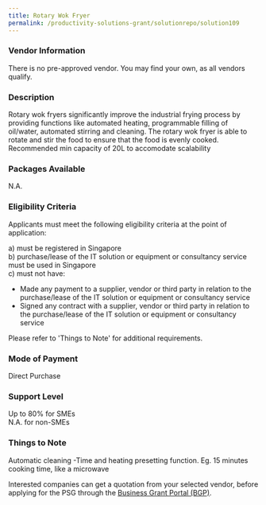 ```yaml
---
title: Rotary Wok Fryer
permalink: /productivity-solutions-grant/solutionrepo/solution109
---
```


### Vendor Information
There is no pre-approved vendor. You may find your own, as all vendors qualify.

### Description

Rotary wok fryers significantly improve the industrial frying process by providing functions like automated heating, programmable filling of oil/water, automated stirring and cleaning. The rotary wok fryer is able to rotate and stir the food to ensure that the food is evenly cooked. Recommended min capacity of 20L to accomodate scalability

### Packages Available

N.A.

### Eligibility Criteria

Applicants must meet the following eligibility criteria at the point of application:

a) must be registered in Singapore <br>
b) purchase/lease of the IT solution or equipment or consultancy service must be used in Singapore <br>
c) must not have:
- Made any payment to a supplier, vendor or third party in relation to the purchase/lease of the IT solution or equipment or consultancy service
- Signed any contract with a supplier, vendor or third party in relation to the purchase/lease of the IT solution or equipment or consultancy service

Please refer to 'Things to Note' for additional requirements.

### Mode of Payment
Direct Purchase

### Support Level
Up to 80% for SMEs <br>
N.A. for non-SMEs

### Things to Note
Automatic cleaning
-Time and heating presetting function. Eg. 15 minutes cooking time, like a microwave


Interested companies can get a quotation from your selected vendor, before applying for the PSG through the <a target='_blank' href='https://www.businessgrants.gov.sg/'>Business Grant Portal (BGP)</a>.
